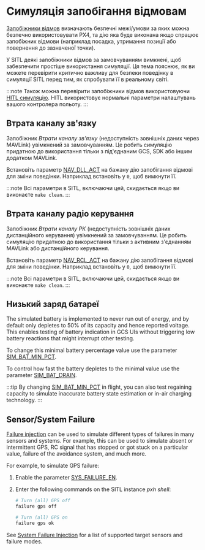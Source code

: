 # Симуляція запобігання відмовам

[Запобіжники відмов](../config/safety.md) визначають безпечні межі/умови за яких можна безпечно використовувати PX4, та дію яка буде виконана якщо спрацює запобіжник відмови (наприклад посадка, утримання позиції або повернення до зазначеної точки).

У SITL деякі запобіжники відмов за замовчуванням вимкнені, щоб забезпечити простіше використання симуляції. Ця тема пояснює, як ви можете перевірити критично важливу для безпеки поведінку в симуляції SITL перед тим, як спробувати її в реальному світі.

:::note
Також можна перевірити запобіжники відмов використовуючи [HITL симуляцію](../simulation/hitl.md). HITL використовує нормальні параметри налаштувань вашого контролера польоту.
:::

## Втрата каналу зв'язку

Запобіжник _Втрати каналу зв'язку_ (недоступність зовнішніх даних через MAVLink) увімкнений за замовчуванням. Це робить симуляцію придатною до використання тільки з під'єднаним GCS, SDK або іншим додатком MAVLink.

Встановіть параметр [NAV_DLL_ACT](../advanced_config/parameter_reference.md#NAV_DLL_ACT) на бажану дію запобігання відмові для зміни поведінки. Наприклад встановіть у `0`, щоб вимкнути її.

:::note
Всі параметри в SITL, включаючи цей, скидається якщо ви виконаєте `make clean`.
:::

## Втрата каналу радіо керування

Запобіжник _Втрати каналу РК_ (недоступність зовнішніх даних дистанційного керування) увімкнений за замовчуванням. Це робить симуляцію придатною до використання тільки з активним з'єднанням MAVLink або дистанційного керування.

Встановіть параметр [NAV_RCL_ACT](../advanced_config/parameter_reference.md#NAV_RCL_ACT) на бажану дію запобігання відмові для зміни поведінки. Наприклад встановіть у `0`, щоб вимкнути її.

:::note
Всі параметри в SITL, включаючи цей, скидається якщо ви виконаєте `make clean`.
:::

## Низький заряд батареї

The simulated battery is implemented to never run out of energy, and by default only depletes to 50% of its capacity and hence reported voltage. This enables testing of battery indication in GCS UIs without triggering low battery reactions that might interrupt other testing.

To change this minimal battery percentage value use the parameter [SIM_BAT_MIN_PCT](../advanced_config/parameter_reference.md#SIM_BAT_MIN_PCT).

To control how fast the battery depletes to the minimal value use the parameter [SIM_BAT_DRAIN](../advanced_config/parameter_reference.md#SIM_BAT_DRAIN).

:::tip
By changing [SIM_BAT_MIN_PCT](../advanced_config/parameter_reference.md#SIM_BAT_MIN_PCT) in flight, you can also test regaining capacity to simulate inaccurate battery state estimation or in-air charging technology.
:::

## Sensor/System Failure

[Failure injection](../debug/failure_injection.md) can be used to simulate different types of failures in many sensors and systems. For example, this can be used to simulate absent or intermittent GPS, RC signal that has stopped or got stuck on a particular value, failure of the avoidance system, and much more.

For example, to simulate GPS failure:

1. Enable the parameter [SYS_FAILURE_EN](../advanced_config/parameter_reference.md#SYS_FAILURE_EN).
1. Enter the following commands on the SITL instance _pxh shell_:

   ```sh
   # Turn (all) GPS off
   failure gps off

   # Turn (all) GPS on
   failure gps ok
   ```

See [System Failure Injection](../debug/failure_injection.md) for a list of supported target sensors and failure modes.
